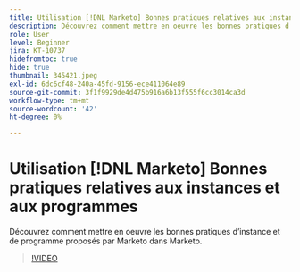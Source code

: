 ```yaml
---
title: Utilisation [!DNL Marketo] Bonnes pratiques relatives aux instances et aux programmes
description: Découvrez comment mettre en oeuvre les bonnes pratiques d’instance et de programme proposés par Marketo dans Marketo.
role: User
level: Beginner
jira: KT-10737
hidefromtoc: true
hide: true
thumbnail: 345421.jpeg
exl-id: 6dc6cf48-240a-45fd-9156-ece411064e89
source-git-commit: 3f1f9929de4d475b916a6b13f555f6cc3014ca3d
workflow-type: tm+mt
source-wordcount: '42'
ht-degree: 0%

---
```


# Utilisation [!DNL Marketo] Bonnes pratiques relatives aux instances et aux programmes

Découvrez comment mettre en oeuvre les bonnes pratiques d’instance et de programme proposés par Marketo dans Marketo.

>[!VIDEO](https://video.tv.adobe.com/v/345421/?quality=12&learn=on)
